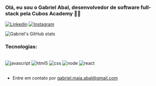 
### Olá, eu sou o Gabriel Abal, desenvolvedor de software full-stack pela Cubos Academy 🤘😎


[![Linkedin](https://img.shields.io/badge/LinkedIn-0077B5?style=for-the-badge&logo=linkedin&logoColor=white)](https://www.linkedin.com/in/gabriel-abal/)
[![Instagram](https://img.shields.io/badge/Instagram-E4405F?style=for-the-badge&logo=instagram&logoColor=white)](https://www.instagram.com/abal_gabriel/)

![Gabriel's GitHub stats](https://github-readme-stats.vercel.app/api?username=gabriel-abal&count_private=true&show_icons=true&theme=dracula)


### Tecnologias:

<div style="display: inline_block"><br/>

<img align="center" alt= "javascript" src="https://img.shields.io/badge/JavaScript-323330?style=for-the-badge&logo=javascript&logoColor=F7DF1E" />

<img align="center" alt= "html5" src="https://img.shields.io/badge/HTML5-E34F26?style=for-the-badge&logo=html5&logoColor=white" />

<img align="center" alt= "css" src="https://img.shields.io/badge/CSS-239120?&style=for-the-badge&logo=css3&logoColor=white" />

<img align="center" alt= "node" src="https://img.shields.io/badge/Node.js-43853D?style=for-the-badge&logo=node.js&logoColor=white" />

<img align="center" alt= "react" src="https://img.shields.io/badge/React-20232A?style=for-the-badge&logo=react&logoColor=61DAFB" />

  
</div>

<br>

* Entre em contato por gabriel.maia.abal@gmail.com
